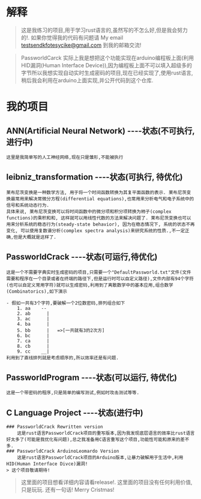# 解释
 > 这是我练习的项目,用于学习rust语言的,虽然写的不怎么好,但是我会努力的!.
 > 如果你觉得我的代码有问题请
 	 My email
		testsendkfotesycike@gmail.com
   到我的邮箱交流!

 > PassworldCarck 实际上我是想把这个功能实现在arduino编程板上面(利用HID漏洞(Human Interface Device)),因为编程板上面不可以填入超级多的字节所以我想实现自动实时生成密码的项目,现在已经实现了,使用rust语言,稍后我会利用在arduino上面实现,并公开代码到这个仓库.

# 我的项目
 ## ANN(Artificial Neural Network) ----状态(不可执行, 进行中)
 	这里是我简单写的人工神经网络,现在只是雏形,不能被执行
 ## leibniz_transformation ----状态(可执行, 待优化)
 	莱布尼茨变换是一种数学方法, 用于将一个时间函数转换为其复平面函数的表示. 莱布尼茨变换最常用来解决常微分方程(differential equations),也常用来分析电气和电子系统中的信号和系统动态行为.
	具体来说, 莱布尼茨变换可以将时间函数中的微分项和积分项转换为柿子(complex functions)的乘积和和, 这样就可以用线性代数的方法来解决问题了. 莱布尼茨变换也可以用来分析系统的稳态行为(steady-state behavior), 因为在稳态情况下, 系统的状态不再变化, 可以使用复数谱分析(complex spectra analysis)来研究系统的性质.,不一定正确,但是大概就是这样了.
 ## PassworldCrack ----状态(可运行,待优化)
 	这是一个不需要字典实时生成密码的项目,只需要一个"DefaultPassworld.txt"文件(文件需要和程序在一个目录或者在终端的路径下,但是运行时可以自定义路径),文件内部有94个字符(也可以自定义常用字符)就可以生成密码,利用到了离散数学中的基本应用,组合数学(Combinatorics),如下演示

	- 假如一共有3个字符,要破解一个2位数密码,排列组合如下
		1. aa    --  
		2. ab      |
		3. ac      |
		4. ba      |
		5. bb      |   =>[一共就有3的2次方]
		6. bc      |
		7. ca 	   | 	
		8. cb      |
		9. cc    __|
	利用到了直线排列就是考虑顺序的,所以效率还是有问题.
 ## PassworldProgram ----状态(可以运行, 待优化)
 	这是一个带密码的程序,只是简单的编写测试,例如时攻击测试等等.
 ## C Language Project ----状态(进行中)
 	### PassworldCrack Rewritten version
		这是rust语言PassworldCrack项目的重写版本,因为我发现底层语言的效率比rust语言好太多了(可能是我优化有问题),总之我准备用C语言重写这个项目,功能性可能和原来的差不多.
	### PassworldCrack ArduinoLeomardo Version
		这是rust语言PassworldCrack项目的Arduino版本,让暴力破解用于生活中,利用HID(Human Interface Divce)漏洞!
	> 这个项目敬请期待!

> 这里面的项目想看详细内容请看release!.
> 这里面的项目没有任何利用价值,只是玩玩.
> 还有一句话! Merry Cristmas!
